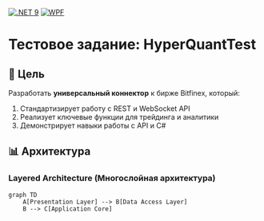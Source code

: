[![.NET 9](https://img.shields.io/badge/.NET-9.0-512BD4)](https://dotnet.microsoft.com/)
[![WPF](https://img.shields.io/badge/UI-WPF-1384D5)](https://docs.microsoft.com/en-us/dotnet/desktop/wpf/)

# Тестовое задание: HyperQuantTest

## 📌 Цель
Разработать **универсальный коннектор** к бирже Bitfinex, который:
1. Стандартизирует работу с REST и WebSocket API
2. Реализует ключевые функции для трейдинга и аналитики
3. Демонстрирует навыки работы с API и C#

## 📊 Архитектура
### Layered Architecture (Многослойная архитектура)

```mermaid
graph TD
    A[Presentation Layer] --> B[Data Access Layer]
    B --> C[Application Core]
